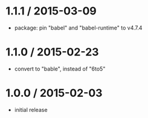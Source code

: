 
1.1.1 / 2015-03-09
==================

  * package: pin "babel" and "babel-runtime" to v4.7.4

1.1.0 / 2015-02-23
==================

  * convert to "bable", instead of "6to5"

1.0.0 / 2015-02-03
==================

  * initial release

